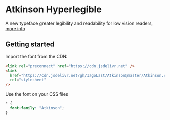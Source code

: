 # Atkinson Hyperlegible

A new typeface greater legibility and readability for low vision readers, [more info](https://www.brailleinstitute.org/freefont)



## Getting started

Import the font from the CDN:

```html
<link rel="preconnect" href="https://cdn.jsdelivr.net" />
<link
  href="https://cdn.jsdelivr.net/gh/IagoLast/Atkinson@master/Atkinson.css"
  rel="stylesheet"
/>
```

Use the font on your CSS files

```css
* {
  font-family: "Atkinson";
}
```
